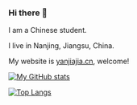 ### Hi there 👋

I am a Chinese student.

I live in Nanjing, Jiangsu, China.

My website is [yanjiajia.cn](https://yanjiajia.cn), welcome!

[![My GitHub stats](https://github-readme-stats.vercel.app/api?username=justin-jiajia&show_icons=true&theme=vue)](https://github.com/anuraghazra/github-readme-stats)

[![Top Langs](https://github-readme-stats.vercel.app/api/top-langs/?username=justin-jiajia&theme=vue)](https://github.com/anuraghazra/github-readme-stats)

